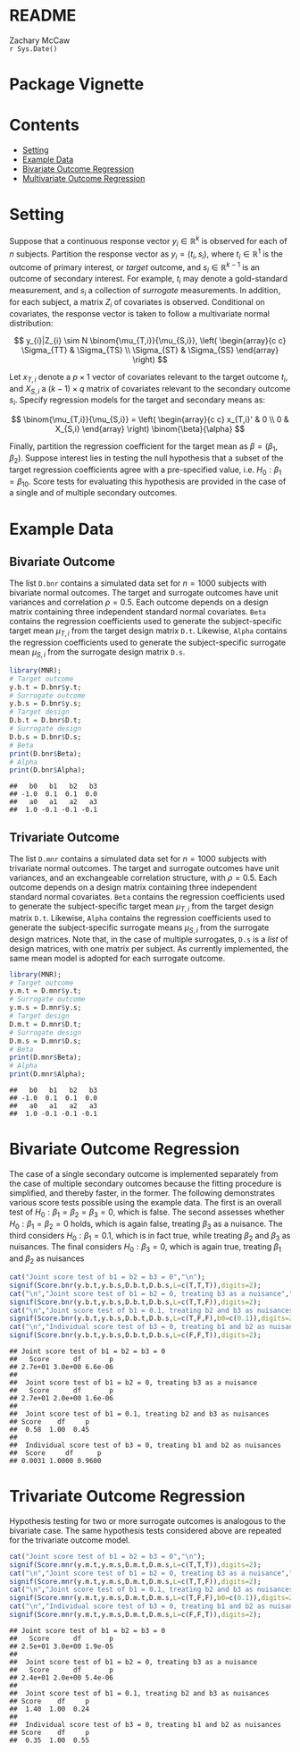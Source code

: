 # README
Zachary McCaw  
`r Sys.Date()`  

# Package Vignette




# Contents

* [Setting](#setting)
* [Example Data](#example-data)
* [Bivariate Outcome Regression](#bivariate-outcome-regression)
* [Multivariate Outcome Regression](#multivariate-outcome-regression)

# Setting

Suppose that a continuous response vector $y_{i}\in\mathbb{R}^{k}$ is observed for each of $n$ subjects. Partition the response vector as $y_{i} = (t_{i},s_{i})$, where $t_{i}\in\mathbb{R}^{1}$ is the outcome of primary interest, or *target* outcome, and $s_{i}\in\mathbb{R}^{k-1}$ is an outcome of secondary interest. For example, $t_{i}$ may denote a gold-standard measurement, and $s_{i}$ a collection of *surrogate* measurements. In addition, for each subject, a matrix $Z_{i}$ of covariates is observed. Conditional on covariates, the response vector is taken to follow a multivariate normal distribution:

$$
y_{i}|Z_{i} \sim N \binom{\mu_{T,i}}{\mu_{S,i}}, \left(
\begin{array}{c c}
\Sigma_{TT} & \Sigma_{TS} \\
\Sigma_{ST} & \Sigma_{SS}
\end{array}
\right)
$$

Let $x_{T,i}$ denote a $p \times 1$ vector of covariates relevant to the target outcome $t_{i}$, and $X_{S,i}$ a $(k-1) \times q$ matrix of covariates relevant to the secondary outcome $s_{i}$. Specify regression models for the target and secondary means as:

$$
\binom{\mu_{T,i}}{\mu_{S,i}} = \left(
\begin{array}{c c}
x_{T,i}' & 0 \\
0 & X_{S,i}
\end{array}
\right)
\binom{\beta}{\alpha}
$$

Finally, partition the regression coefficient for the target mean as $\beta = (\beta_{1},\beta_{2})$. Suppose interest lies in testing the null hypothesis that a subset of the target regression coefficients agree with a pre-specified value, i.e. $H_{0}:\beta_{1} = \beta_{10}$. Score tests for evaluating this hypothesis are provided in the case of a single and of multiple secondary outcomes. 

# Example Data
## Bivariate Outcome
The list `D.bnr` contains a simulated data set for $n=1000$ subjects with bivariate normal outcomes. The target and surrogate outcomes have unit variances and correlation $\rho=0.5$. Each outcome depends on a design matrix containing three independent standard normal covariates. `Beta` contains the regression coefficients used to generate the subject-specific target mean $\mu_{T,i}$ from the target design matrix `D.t`. Likewise, `Alpha` contains the regression coefficients used to generate the subject-specific surrogate mean $\mu_{S,i}$ from the surrogate design matrix `D.s`. 


```r
library(MNR);
# Target outcome
y.b.t = D.bnr$y.t;
# Surrogate outcome
y.b.s = D.bnr$y.s;
# Target design
D.b.t = D.bnr$D.t;
# Surrogate design
D.b.s = D.bnr$D.s;
# Beta
print(D.bnr$Beta);
# Alpha
print(D.bnr$Alpha);
```

```
##   b0   b1   b2   b3 
## -1.0  0.1  0.1  0.0 
##   a0   a1   a2   a3 
##  1.0 -0.1 -0.1 -0.1
```
## Trivariate Outcome
The list `D.mnr` contains a simulated data set for $n=1000$ subjects with trivariate normal outcomes. The target and surrogate outcomes have unit variances, and an exchangeable correlation structure, with $\rho=0.5$. Each outcome depends on a design matrix containing three independent standard normal covariates. `Beta` contains the regression coefficients used to generate the subject-specific target mean $\mu_{T,i}$ from the target design matrix `D.t`. Likewise, `Alpha` contains the regression coefficients used to generate the subject-specific surrogate means $\mu_{S,i}$ from the surrogate design matrices. Note that, in the case of multiple surrogates, `D.s` is a *list* of design matrices, with one matrix per subject. As currently implemented, the same mean model is adopted for each surrogate outcome. 


```r
library(MNR);
# Target outcome
y.m.t = D.mnr$y.t;
# Surrogate outcome
y.m.s = D.mnr$y.s;
# Target design
D.m.t = D.mnr$D.t;
# Surrogate design
D.m.s = D.mnr$D.s;
# Beta
print(D.mnr$Beta);
# Alpha
print(D.mnr$Alpha);
```

```
##   b0   b1   b2   b3 
## -1.0  0.1  0.1  0.0 
##   a0   a1   a2   a3 
##  1.0 -0.1 -0.1 -0.1
```

# Bivariate Outcome Regression
The case of a single secondary outcome is implemented separately from the case of multiple secondary outcomes because the fitting procedure is simplified, and thereby faster, in the former. The following demonstrates various score tests possible using the example data. The first is an overall test of $H_{0}:\beta_{1}=\beta_{2}=\beta_{3}=0$, which is false. The second assesses whether $H_{0}:\beta_{1}=\beta_{2}=0$ holds, which is again false, treating $\beta_{3}$ as a nuisance. The third considers $H_{0}:\beta_{1}=0.1$, which is in fact true, while treating $\beta_{2}$ and $\beta_{3}$ as nuisances. The final considers $H_{0}:\beta_{3}=0$, which is again true, treating $\beta_{1}$ and $\beta_{2}$ as nuisances


```r
cat("Joint score test of b1 = b2 = b3 = 0","\n");
signif(Score.bnr(y.b.t,y.b.s,D.b.t,D.b.s,L=c(T,T,T)),digits=2);
cat("\n","Joint score test of b1 = b2 = 0, treating b3 as a nuisance","\n");
signif(Score.bnr(y.b.t,y.b.s,D.b.t,D.b.s,L=c(T,T,F)),digits=2);
cat("\n","Joint score test of b1 = 0.1, treating b2 and b3 as nuisances","\n");
signif(Score.bnr(y.b.t,y.b.s,D.b.t,D.b.s,L=c(T,F,F),b0=c(0.1)),digits=2);
cat("\n","Individual score test of b3 = 0, treating b1 and b2 as nuisances","\n");
signif(Score.bnr(y.b.t,y.b.s,D.b.t,D.b.s,L=c(F,F,T)),digits=2);
```

```
## Joint score test of b1 = b2 = b3 = 0 
##   Score      df       p 
## 2.7e+01 3.0e+00 6.6e-06 
## 
##  Joint score test of b1 = b2 = 0, treating b3 as a nuisance 
##   Score      df       p 
## 2.7e+01 2.0e+00 1.6e-06 
## 
##  Joint score test of b1 = 0.1, treating b2 and b3 as nuisances 
## Score    df     p 
##  0.58  1.00  0.45 
## 
##  Individual score test of b3 = 0, treating b1 and b2 as nuisances 
##  Score     df      p 
## 0.0031 1.0000 0.9600
```

# Trivariate Outcome Regression
Hypothesis testing for two or more surrogate outcomes is analogous to the bivariate case. The same hypothesis tests considered above are repeated for the trivariate outcome model. 


```r
cat("Joint score test of b1 = b2 = b3 = 0","\n");
signif(Score.mnr(y.m.t,y.m.s,D.m.t,D.m.s,L=c(T,T,T)),digits=2);
cat("\n","Joint score test of b1 = b2 = 0, treating b3 as a nuisance","\n");
signif(Score.mnr(y.m.t,y.m.s,D.m.t,D.m.s,L=c(T,T,F)),digits=2);
cat("\n","Joint score test of b1 = 0.1, treating b2 and b3 as nuisances","\n");
signif(Score.mnr(y.m.t,y.m.s,D.m.t,D.m.s,L=c(T,F,F),b0=c(0.1)),digits=2);
cat("\n","Individual score test of b3 = 0, treating b1 and b2 as nuisances","\n");
signif(Score.mnr(y.m.t,y.m.s,D.m.t,D.m.s,L=c(F,F,T)),digits=2);
```

```
## Joint score test of b1 = b2 = b3 = 0 
##   Score      df       p 
## 2.5e+01 3.0e+00 1.9e-05 
## 
##  Joint score test of b1 = b2 = 0, treating b3 as a nuisance 
##   Score      df       p 
## 2.4e+01 2.0e+00 5.4e-06 
## 
##  Joint score test of b1 = 0.1, treating b2 and b3 as nuisances 
## Score    df     p 
##  1.40  1.00  0.24 
## 
##  Individual score test of b3 = 0, treating b1 and b2 as nuisances 
## Score    df     p 
##  0.35  1.00  0.55
```

